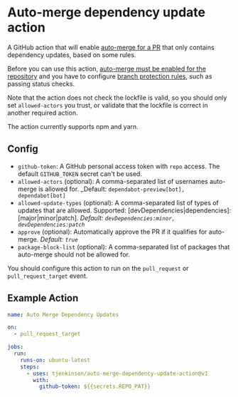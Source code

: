 # Auto-merge dependency update action

A GitHub action that will enable [auto-merge for a PR](https://docs.github.com/en/github/collaborating-with-issues-and-pull-requests/automatically-merging-a-pull-request) that only contains dependency updates, based on some rules.

Before you can use this action, [auto-merge must be enabled for the repository](https://docs.github.com/en/github/administering-a-repository/managing-auto-merge-for-pull-requests-in-your-repository) and you have to configure [branch protection rules](https://docs.github.com/en/github/administering-a-repository/managing-a-branch-protection-rule), such as passing status checks.

Note that the action does not check the lockfile is valid, so you should only set `allowed-actors` you trust, or validate that the lockfile is correct in another required action.

The action currently supports npm and yarn.

## Config

- `github-token`: A GitHub personal access token with `repo` access. The default `GITHUB_TOKEN` secret can't be used.
- `allowed-actors` (optional): A comma-separated list of usernames auto-merge is allowed for. _Default: `dependabot-preview[bot], dependabot[bot]`
- `allowed-update-types` (optional): A comma-separated list of types of updates that are allowed. Supported: [devDependencies|dependencies]:[major|minor|patch]. _Default: `devDependencies:minor, devDependencies:patch`_
- `approve` (optional): Automatically approve the PR if it qualifies for auto-merge. _Default: `true`_
- `package-block-list` (optional): A comma-separated list of packages that auto-merge should not be allowed for.

You should configure this action to run on the `pull_request` or `pull_request_target` event.

## Example Action

```yaml
name: Auto Merge Dependency Updates

on:
  - pull_request_target

jobs:
  run:
    runs-on: ubuntu-latest
    steps:
      - uses: tjenkinson/auto-merge-dependency-update-action@v1
        with:
          github-token: ${{secrets.REPO_PAT}}
```
